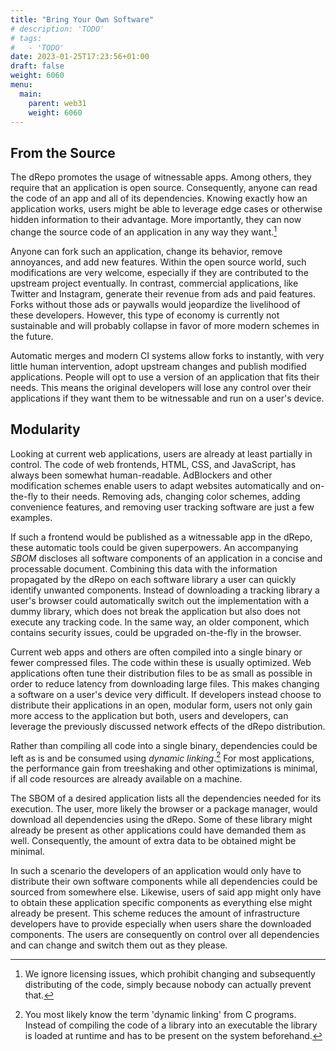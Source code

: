 ```yaml
---
title: "Bring Your Own Software"
# description: 'TODO'
# tags:
#   - 'TODO'
date: 2023-01-25T17:23:56+01:00
draft: false
weight: 6060
menu:
  main:
    parent: web31
    weight: 6060
---
```


## From the Source

The dRepo promotes the usage of witnessable apps. Among others, they require
that an application is open source. Consequently, anyone can read the code of an
app and all of its dependencies. Knowing exactly how an application works, users
might be able to leverage edge cases or otherwise hidden information to their
advantage. More importantly, they can now change the source code of an
application in any way they want.[^license]

[^license]:
    We ignore licensing issues, which prohibit changing and subsequently
    distributing of the code, simply because nobody can actually prevent that.

Anyone can fork such an application, change its behavior, remove annoyances, and
add new features. Within the open source world, such modifications are very
welcome, especially if they are contributed to the upstream project eventually.
In contrast, commercial applications, like Twitter and Instagram, generate their
revenue from ads and paid features. Forks without those ads or paywalls would
jeopardize the livelihood of these developers. However, this type of economy is
currently not sustainable and will probably collapse in favor of more modern
schemes in the future.

Automatic merges and modern CI systems allow forks to instantly, with very
little human intervention, adopt upstream changes and publish modified
applications. People will opt to use a version of an application that fits their
needs. This means the original developers will lose any control over their
applications if they want them to be witnessable and run on a user's device.

## Modularity

Looking at current web applications, users are already at least partially in
control. The code of web frontends, HTML, CSS, and JavaScript, has always been
somewhat human-readable. AdBlockers and other modification schemes enable users
to adapt websites automatically and on-the-fly to their needs. Removing ads,
changing color schemes, adding convenience features, and removing user tracking
software are just a few examples.

If such a frontend would be published as a witnessable app in the dRepo, these
automatic tools could be given superpowers. An accompanying _SBOM_ discloses all
software components of an application in a concise and processable document.
Combining this data with the information propagated by the dRepo on each
software library a user can quickly identify unwanted components. Instead of
downloading a tracking library a user's browser could automatically switch out
the implementation with a dummy library, which does not break the application
but also does not execute any tracking code. In the same way, an older
component, which contains security issues, could be upgraded on-the-fly in the
browser.

Current web apps and others are often compiled into a single binary or fewer
compressed files. The code within these is usually optimized. Web applications
often tune their distribution files to be as small as possible in order to
reduce latency from downloading large files. This makes changing a software on a
user's device very difficult. If developers instead choose to distribute their
applications in an open, modular form, users not only gain more access to the
application but both, users and developers, can leverage the previously
discussed network effects of the dRepo distribution.

Rather than compiling all code into a single binary, dependencies could be left
as is and be consumed using _dynamic linking_.[^linking] For most applications,
the performance gain from treeshaking and other optimizations is minimal, if all
code resources are already available on a machine.

[^linking]:
    You most likely know the term 'dynamic linking' from C programs. Instead of
    compiling the code of a library into an executable the library is loaded at
    runtime and has to be present on the system beforehand.

The SBOM of a desired application lists all the dependencies needed for its
execution. The user, more likely the browser or a package manager, would
download all dependencies using the dRepo. Some of these library might already
be present as other applications could have demanded them as well. Consequently,
the amount of extra data to be obtained might be minimal.

In such a scenario the developers of an application would only have to
distribute their own software components while all dependencies could be sourced
from somewhere else. Likewise, users of said app might only have to obtain these
application specific components as everything else might already be present.
This scheme reduces the amount of infrastructure developers have to provide
especially when users share the downloaded components. The users are
consequently on control over all dependencies and can change and switch them out
as they please.

<!-- TODO image -->

<!-- the drepo promotes actually safe apps, but at least demands (partially) open source apps. -->
<!-- this makes especially client-side apps completely open, allowing users to read the code and all of its dependencies -->
<!-- with this information, users can modify software easily -->
<!-- either by getting source code and make changes, typical fork of git repo etc -->
<!-- or on the fly by switching dependencies etc, similar to current ad blockers and other modification tools -->

<!-- even today, any client app is not under the control of the developers as users can do whatever they want -->
<!-- change to dark mode, block scripts, modify network traffic, decompile the code -->
<!-- only the server was/is a "safe" space -->
<!-- user create alternative apps for twitter and instagram for better user experiences, no ads, etc -->
<!-- this is something one should embrace, because it cannot be stopped -->
<!-- allow users to make whatever changes, integrate good changes in the main line -->

<!-- example: using the published sbom, users/adblockers could identify 'bad' dependencies -->
<!-- either they are out of date and unsecure or they spy on users etc. -->
<!-- users can switch those bad dependencies with better ones, stubs, improved implementations, remove add and tracking, add new features -->
<!-- users can shares these on the fly changes -->

<!-- ## Bring Your Own Storage, Data, Compute, ... -->
<!-- this belongs to witnessable.app -->

<!-- bring own storage, data -->
<!-- as actually safe apps promote and demand openness and interoperability, users want to bring their own infrastructure -->

<!-- TODO: malware phishing in google search results -->
